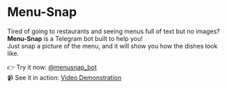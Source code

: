 # Menu-Snap

Tired of going to restaurants and seeing menus full of text but no images?  
**Menu-Snap** is a Telegram bot built to help you!  
Just snap a picture of the menu, and it will show you how the dishes look like.

👉 Try it now: [@menusnap_bot](https://t.me/menusnap_bot)  
📹 See it in action: [Video Demonstration](https://youtube.com/shorts/d7egMIKeKSk?feature=share)
